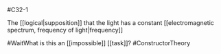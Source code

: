 #C32-1 

The [[logical|supposition]] that the light has a constant [[electromagnetic spectrum, frequency of light|frequency]]

#WaitWhat  is this an [[impossible]] [[task]]? #ConstructorTheory 